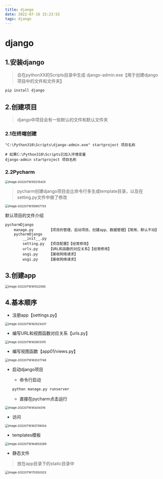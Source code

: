 ```yaml
---
title: django
date: 2022-07-16 15:23:53
tags: django
---
```


# django

## 1.安装django

> 会在pythonXX的Scripts目录中生成 django-admin.exe【用于创建django项目中的文件和文件夹】

```python
pip install django
```

## 2.创建项目

> django中项目会有一些默认的文件和默认文件夹

### 2.1在终端创建

```shell
"C:\Python310\Scripts\django-admin.exe" startproject 项目名称
```

```shell
# 如果C:\Python310\Scripts已加入环境变量
django-admin startproject 项目名称
```

### 2.2Pycharm

<img src="django.assets/image-20220716155215425.png" alt="image-20220716155215425" style="zoom: 67%;" />

> pycharm创建django项目会比命令行多生成template目录，以及在setting.py文件中做了修改

<img src="django.assets/image-20220716155907733.png" alt="image-20220716155907733" style="zoom: 67%;" />

默认项目的文件介绍

```
pycharmDjango
	manage.py 		【项目的管理，启动项目、创建app、数据管理】【常用，默认不动】
	pycharmDjango
		__init__.py 
		setting.py	【项目配置】【经常修改】
		urls.py		【URL和函数的对应关系】【经常修改】
		asgi.py		【接收网络请求】
		wsgi.py		【接收网络请求】
```



## 3.创建app

<img src="django.assets/image-20220716161522565.png" alt="image-20220716161522565" style="zoom:67%;" />



## 4.基本顺序

- 注册app【settings.py】

<img src="django.assets/image-20220716162523437.png" alt="image-20220716162523437" style="zoom:67%;" />

- 编写URL和视图函数对应关系【urls.py】

<img src="django.assets/image-20220716162803315.png" alt="image-20220716162803315" style="zoom:67%;" />

- 编写视图函数【app01/views.py】

<img src="django.assets/image-20220716163027748.png" alt="image-20220716163027748" style="zoom:67%;" />

- 启动django项目

  - 命令行启动

  ```shell
  python manage.py runserver
  ```

  - 直接在pycharm点击运行

<img src="django.assets/image-20220716163414316.png" alt="image-20220716163414316" style="zoom:67%;" />

- 访问

<img src="django.assets/image-20220716163739004.png" alt="image-20220716163739004" style="zoom:67%;" />

- templates模板

<img src="django.assets/image-20220716164853289.png" alt="image-20220716164853289" style="zoom:67%;" />



- 静态文件

> 放在app目录下的static目录中

<img src="django.assets/image-20220716170350323.png" alt="image-20220716170350323" style="zoom:67%;" />